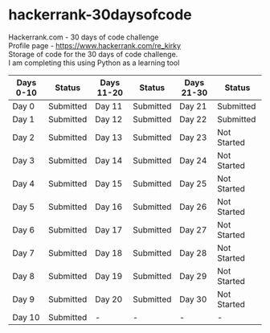 # hackerrank-30daysofcode
 Hackerrank.com - 30 days of code challenge  
Profile page - https://www.hackerrank.com/re_kirky  
Storage of code for the 30 days of code challenge.  
I am completing this using Python as a learning tool  

Days 0-10|Status|Days 11-20|Status|Days 21-30|Status
-|-|-|-|-|-
Day 0|Submitted|Day 11|Submitted|Day 21|Submitted
Day 1|Submitted|Day 12|Submitted|Day 22|Submitted
Day 2|Submitted|Day 13|Submitted|Day 23|Not Started
Day 3|Submitted|Day 14|Submitted|Day 24|Not Started
Day 4|Submitted|Day 15|Submitted|Day 25|Not Started
Day 5|Submitted|Day 16|Submitted|Day 26|Not Started
Day 6|Submitted|Day 17|Submitted|Day 27|Not Started
Day 7|Submitted|Day 18|Submitted|Day 28|Not Started
Day 8|Submitted|Day 19|Submitted|Day 29|Not Started
Day 9|Submitted|Day 20|Submitted|Day 30|Not Started
Day 10|Submitted|-|-|-|-

